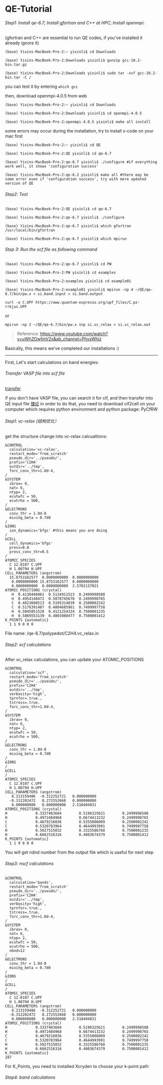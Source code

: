 # QE-Tutorial

###### Step1: Install qe-6.7; Install gfortran and C++ at HPC; Install openmpi:
(gfortran and C++ are essential to run QE codes, if you've installed it already ignore it)
```
(base) Yixins-MacBook-Pro-2:~ yixinli$ cd Downloads

(base) Yixins-MacBook-Pro-2:Downloads yixinli$ gunzip gcc-10.2-bin.tar.gz

(base) Yixins-MacBook-Pro-2:Downloads yixinli$ sudo tar -xvf gcc-10.2-bin.tar -C /
```
you can test it by entering ```which gcc```

then, download openmpi-4.0.5 from web
```
(base) Yixins-MacBook-Pro-2:~ yixinli$ cd Downloads

(base) Yixins-MacBook-Pro-2:Downloads yixinli$ cd openmpi-4.0.5

(base) Yixins-MacBook-Pro-2:openmpi-4.0.5 yixinli$ make all install
```
some errors may occur during the installation, try to install x-code on your mac first
```
(base) Yixins-MacBook-Pro-2:~ yixinli$ cd QE

(base) Yixins-MacBook-Pro-2:QE yixinli$ cd qe-6.7

(base) Yixins-MacBook-Pro-2:qe-6.7 yixinli$ ./configure #if everything work well, it shows 'configuration success'

(base) Yixins-MacBook-Pro-2:qe-6.2 yixinli$ make all #there may be some error even if 'configuration success', try with more updated version of QE
```


###### Step2: Test
```
(base) Yixins-MacBook-Pro-2:QE yixinli$ cd qe-6.7

(base) Yixins-MacBook-Pro-2:qe-6.7 yixinli$ ./configure

(base) Yixins-MacBook-Pro-2:qe-6.7 yixinli$ which gfortran
/usr/local/bin/gfortran

(base) Yixins-MacBook-Pro-2:qe-6.7 yixinli$ which mpirun
```

###### Step 3: Run the scf file as following command
```
(base) Yixins-MacBook-Pro-2:qe-6.7 yixinli$ cd PW

(base) Yixins-MacBook-Pro-2:PW yixinli$ cd examples

(base) Yixins-MacBook-Pro-2:examples yixinli$ cd example01

(base) Yixins-MacBook-Pro-2:example01 yixinli$ mpirun -np 4 ~/QE/qe-6.7/bin/pw.x < si.band.input > si.band.output

curl -o C.UPF https://www.quantum-espresso.org/upf_files/C.pz-rrkjus.UPF
```
or 
```
mpirun -np 2 ~/QE/qe-6.7/bin/pw.x inp si.vc_relax > si.vc_relax.out
```
 > Reference: https://www.youtube.com/watch?v=uWhZOwfmV2s&ab_channel=PhysWhiz

Basically, this means we've completed our installations :)

----------------------------------------------------------------

First, Let's start calculations on band energies:

###### Transfer VASP file into scf file 

[transfer](http://www.densityflow.com/p2p.php)

if you don't have VASP file, you can search it for cif, and then transfer into QE input file
[理论](https://www.bilibili.com/video/av32743444)
in order to do that, you need to download cif2cell on your computer which requires python environment and python package: PyCfRW

###### Step1: vc-relax (结构优化）
get the structure 
change into vc-relax calcualtions:
```
&CONTROL
  calculation='vc-relax', 
  restart_mode='from_scratch'
  pseudo_dir='../pseudo/', 
  prefix='C2H4'
  outdir='../tmp',  
  forc_conv_thr=1.0d-4, 
/
&SYSTEM
  ibrav= 0, 
  nat= 6, 
  ntyp= 2,  
  ecutwfc = 50, 
  ecutrho = 500,
/
&ELECTRONS
  conv_thr = 1.0d-8
  mixing_beta = 0.7d0
/
&IONS
  ion_dynamics='bfgs' #this means you are doing 
/
&CELL
  cell_dynamics='bfgs'
  press=0.0
  press_conv_thr=0.5
/
ATOMIC_SPECIES
  C 12.0107 C.UPF
  H 1.00794 H.UPF
CELL_PARAMETERS (angstrom)
  15.8753162577  0.0000000000  0.0000000000
   0.0000000000 15.8753162577  0.0000000000
   0.0000000000  0.0000000000  2.5702137021
ATOMIC_POSITIONS (crystal)
   H  0.4130446861  0.5134911523  0.2499998588
   H  0.4954148472  0.5878745676  0.2499998765
   C  0.4823608513  0.5195314039  0.2500002242
   C  0.5176391487  0.4804685961  0.7499997758
   H  0.5045851528  0.4121254324  0.7500001235
   H  0.5869553139  0.4865088477  0.7500001412
K_POINTS {automatic}
  1 1 9 0 0 0
  ```
  File name: /qe-6.7/polypedot/C2H4.vc_relax.in

###### Step2: scf calculations 
After vc_relax calculations, you can update your ATOMIC_POSITIONS 
```
&CONTROL
  calculation='scf', 
  restart_mode='from_scratch'
  pseudo_dir='../pseudo/', 
  prefix='C2H4'
  outdir='../tmp',  
  verbosity='high',
  tprnfor=.true., 
  tstress=.true.
  forc_conv_thr=1.0d-4, 
/
&SYSTEM
  ibrav= 0, 
  nat= 6, 
  ntyp= 2, 
  ecutwfc = 50, 
  ecutrho = 500,
/
&ELECTRONS
  conv_thr = 1.0d-8
  mixing_beta = 0.7d0
/
&IONS
/
&CELL
/
ATOMIC_SPECIES
  C 12.0107 C.UPF
  H 1.00794 H.UPF
CELL_PARAMETERS (angstrom)
   8.213159486  -0.312252721   0.000000000
  -0.312202472   8.272552668   0.000000000
   0.000000000   0.000000000   2.518404031
ATOMIC_POSITIONS (crystal)
H             0.3337483684        0.5196325621        0.2499998588
H             0.4972484968        0.6674413232        0.2499998765
C             0.4679216036        0.5355006009        0.2500002242
C             0.5320783964        0.4644993991        0.7499997758
H             0.5027515032        0.3325586768        0.7500001235
H             0.6662516316        0.4803674379        0.7500001412
K_POINTS {automatic}
  1 1 9 0 0 0
 ``` 
You will get ndnd number from the output file which is useful for next step
###### Step3: nscf calculations 

```
&CONTROL
  calculation='bands', 
  restart_mode='from_scratch'
  pseudo_dir='../pseudo/', 
  prefix='C2H4'
  outdir='../tmp',  
  verbosity='high',
  tprnfor=.true., 
  tstress=.true.
  forc_conv_thr=1.0d-4, 
/
&SYSTEM
  ibrav= 0, 
  nat= 6, 
  ntyp= 2, 
  ecutwfc = 50, 
  ecutrho = 500,
  nbnd=12
/
&ELECTRONS
  conv_thr = 1.0d-8
  mixing_beta = 0.7d0
/
&IONS
/
&CELL
/
ATOMIC_SPECIES
  C 12.0107 C.UPF
  H 1.00794 H.UPF
CELL_PARAMETERS (angstrom)
   8.213159486  -0.312252721   0.000000000
  -0.312202472   8.272552668   0.000000000
   0.000000000   0.000000000   2.518404031
ATOMIC_POSITIONS (crystal)
H             0.3337483684        0.5196325621        0.2499998588
H             0.4972484968        0.6674413232        0.2499998765
C             0.4679216036        0.5355006009        0.2500002242
C             0.5320783964        0.4644993991        0.7499997758
H             0.5027515032        0.3325586768        0.7500001235
H             0.6662516316        0.4803674379        0.7500001412
K_POINTS {automatic}
287
  ```
For K_Points, you need to installed Xcryden to choose your k-point path

###### Step4: band calculations 
